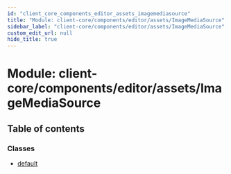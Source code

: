 ```yaml
---
id: "client_core_components_editor_assets_imagemediasource"
title: "Module: client-core/components/editor/assets/ImageMediaSource"
sidebar_label: "client-core/components/editor/assets/ImageMediaSource"
custom_edit_url: null
hide_title: true
---
```


# Module: client-core/components/editor/assets/ImageMediaSource

## Table of contents

### Classes

- [default](../classes/client_core_components_editor_assets_imagemediasource.default.md)
